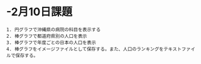 # -2月10日課題
    1. 円グラフで沖縄県の病院の科目を表示する
    2. 棒グラフで都道府県別の人口を表示
    3. 棒グラフで年度ごとの日本の人口を表示
    4. 棒グラフをイメージファイルとして保存する。また、人口のランキングをテキストファイルで保存する。
